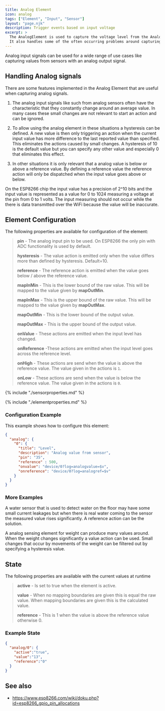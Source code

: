 ```yaml
---
title: Analog Element
icon: analog
tags: ["Element", "Input", "Sensor"]
layout: "page.njk"
description: Trigger events based on input voltage
excerpt: >
  The AnalogElement is used to capture the voltage level from the Analog Input pin with the integrated ADC and to emit corresponding events.
  It also handles some of the often occurring problems around capturing analog values.
---
```


<!--
## Web UI for the Analog Element

There is a dedicated card for this element available that will be used on the web server config and landing pages:
-->

Analog input signals can be used for a wide range of use cases like capturing values from sensors with an analog output signal.


## Handling Analog signals

There are some features implemented in the Analog Element that are useful when capturing analog signals.

1. The analog input signals like such from analog sensors often have the characteristic that they constantly change around an average value. In many cases these small changes are not relevant to start an action and can be ignored.

2. To allow using the analog element in these situations a hysteresis can be defined. A new value is then only triggering an action when the current input value has more difference to the last reported value than specified. This eliminates the actions caused by small changes.
A hysteresis of 10 is the default value but you can specify any other value and especially 0 that eliminates this effect.

3. In other situations it is only relevant that a analog value is below or above a reference value.
By defining a reference value the reference action will only be dispatched when the input value goes above or below.

On the ESP8266 chip the input value has a precision of 2^10 bits and the input value is represented as a value for 0 to 1024 measuring a voltage at the pin from 0 to 1 volts. The input measuring should not occur while the there is data transmitted over the WiFi because the value will be inaccurate.


## Element Configuration

<object data="/element.svg?analog" type="image/svg+xml"></object>

The following properties are available for configuration of the element:

> **pin** - The analog input pin to be used. On ESP8266 the only pin with ADC functionality is used by default.
>
> **hysteresis** - The value action is emitted only when the value differs more than defined by hysteresis. Default=10.
>
> **reference** - The reference action is emitted when the value goes below / above the reference value.
>
> **mapInMin** - This is the lower bound of the raw value. This will be mapped to the value given by **mapOutMin**.
>
> **mapInMax** - This is the upper bound of the raw value. This will be mapped to the value given by **mapOutMax**.
>
> **mapOutMin** - This is the lower bound of the output value.
>
> **mapOutMax** - This is the upper bound of the output value.
>
> **onValue** - These actions are emitted when the input level has changed.
>
> **onReference** -These actions are emitted when the input level goes across the reference level.
>
> **onHigh** - These actions are send when the value is above the reference value.
> The value given in the actions is `1`.
>
> **onLow** - These actions are send when the value is below the reference value.
> The value given in the actions is `0`.

{% include "./sensorproperties.md" %}

{% include "./elementproperties.md" %}


### Configuration Example

This example shows how to configure this element:

``` json
{
  "analog": {
    "0": {
      "title": "Level",
      "description": "Analog value from sensor",
      "pin": "35",
      "reference" : 500,
      "onvalue": "device/0?log=analogvalue=$v",
      "onreference": "device/0?log=analogref=$v"
    }
  }
}
```

### More Examples

A water sensor that is used to detect water on the floor may have some small current leakages but when there is real water coming to the sensor the measured value rises significantly. A reference action can be the solution.

A analog sensing element for weight can produce many values around. When the weight changes significantly a value action can be used. Small changes that occur by movements of the weight can be filtered out by specifying a hysteresis value.


## State

The following properties are available with the current values at runtime

> **active** - Is set to true when the element is active.
>
> **value** - When no mapping boundaries are given this is equal the raw value.
> When mapping boundaries are given this is the calculated value.
>
> **reference** - This is 1 when the value is above the reference value otherwise 0.


### Example State

``` json
{
  "analog/0": {
    "active":"true",
    "value":"13",
    "reference":"0"
  }
}
```


## See also

* <https://www.esp8266.com/wiki/doku.php?id=esp8266_gpio_pin_allocations>
